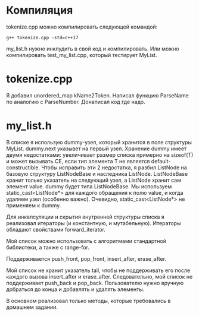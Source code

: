 # Компиляция

tokenize.cpp можно компилировать следующей командой:

    g++ tokenize.cpp -std=c++17

my_list.h нужно инклудить в свой код и компилировать. Или можно компилировать test_my_list.cpp, который тестирует MyList.

# tokenize.cpp

Я добавил unordered_map kName2Token. Написал функцию ParseName по аналогию с ParseNumber. Донаписал код где надо.

# my_list.h

В списке я использую dummy-узел, который хранится в поле структуры MyList. dummy.next указывет на первый узел. Хранение dummy имеет двумя недостатками: увеличивает размер списка примерно на sizeof(T) и может вызывать CE, если тип элемента T не является default-constructible. Чтобы исправить эти 2 недостатка, я разбил ListNode на базовую структуру ListNodeBase и наследника ListNode. ListNodeBase хранит только указатель на следующий узел, a ListNode хранит сам элемент value. dummy будет типа ListNodeBase. Мы используем static_cast<ListNode*> для каждого обращения к полю value, и когда удаляем узел (особенно важно). Очевидно, static_cast<ListNode*> не применяем к dummy.

Для инкапсуляции и скрытия внутренней структуры списка я реализовал итераторы (и константную, и мутабельную). Итераторы обладают свойствами forward_iterator.

Мой список можно использовать с алгоритмами стандартной библиотеки, а также с range-for.

Поддерживается push_front, pop_front, insert_after, erase_after.

Мой список не хранит указатель tail, чтобы не поддерживать его после каждого вызова insert_after и erase_after. Следовательно, мой список не поддерживает push_back и pop_back. Пользователю нужно вручную добраться до конца и добавлять и удалять элементы.

В основном реализовал только методы, которые требовались в домашнем задании.
